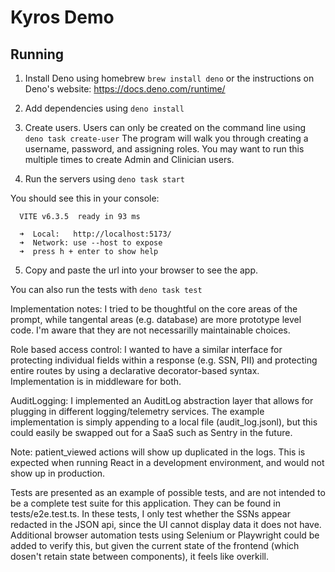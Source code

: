 # Kyros Demo

## Running

1. Install Deno using homebrew `brew install deno` or the instructions on Deno's website: https://docs.deno.com/runtime/

2. Add dependencies using `deno install`

3. Create users. Users can only be created on the command line using `deno task create-user` The program will walk you through creating a username, password, and assigning roles.  You may want to run this multiple times to create Admin and Clinician users.

4. Run the servers using `deno task start`

You should see this in your console: 
```
  VITE v6.3.5  ready in 93 ms

  ➜  Local:   http://localhost:5173/
  ➜  Network: use --host to expose
  ➜  press h + enter to show help
```

5. Copy and paste the url into your browser to see the app.

You can also run the tests with `deno task test`

Implementation notes:  I tried to be thoughtful on the core areas of the prompt, while tangental areas (e.g. database) are more prototype level code. I'm aware that they are not necessarilly maintainable choices.

Role based access control: I wanted to have a similar interface for protecting individual fields within a response (e.g. SSN, PII) and protecting entire routes by using a declarative decorator-based syntax. Implementation is in middleware for both.

AuditLogging: I implemented an AuditLog abstraction layer that allows for plugging in different logging/telemetry services.  The example implementation is simply appending to a local file (audit_log.jsonl), but this could easily be swapped out for a SaaS such as Sentry in the future.

Note: patient_viewed actions will show up duplicated in the logs.  This is expected when running React in a development environment, and would not show up in production.

Tests are presented as an example of possible tests, and are not intended to be a complete test suite for this application.  They can be found in tests/e2e.test.ts.  In these tests, I only test whether the SSNs appear redacted in the JSON api, since the UI cannot display data it does not have. Additional browser automation tests using Selenium or Playwright could be added to verify this, but given the current state of the frontend (which dosen't retain state between components), it feels like overkill.